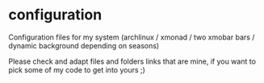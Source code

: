 # configuration
Configuration files for my system (archlinux / xmonad / two xmobar bars / dynamic background depending on seasons)

Please check and adapt files and folders links that are mine, if you want to pick some of my code to get into yours ;)
